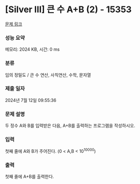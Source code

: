 # [Silver III] 큰 수 A+B (2) - 15353 

[문제 링크](https://www.acmicpc.net/problem/15353) 

### 성능 요약

메모리: 2024 KB, 시간: 0 ms

### 분류

임의 정밀도 / 큰 수 연산, 사칙연산, 수학, 문자열

### 제출 일자

2024년 7월 12일 09:55:36

### 문제 설명

<p>두 정수 A와 B를 입력받은 다음, A+B를 출력하는 프로그램을 작성하시오.</p>

### 입력 

 <p>첫째 줄에 A와 B가 주어진다. (0 < A,B < 10<sup>10000</sup>)</p>

### 출력 

 <p>첫째 줄에 A+B를 출력한다.</p>

